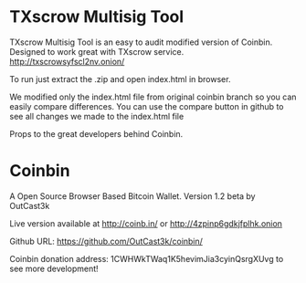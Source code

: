 TXscrow Multisig Tool
==================
TXscrow Multisig Tool is an easy to audit modified version of Coinbin. Designed to work great with TXscrow service.
http://txscrowsyfscl2nv.onion/

To run just extract the .zip and open index.html in browser.

We modified only the index.html file from original coinbin branch so you can easily compare differences. You can use the compare button in github to see all changes we made to the index.html file

Props to the great developers behind Coinbin.

Coinbin
======

A Open Source Browser Based Bitcoin Wallet. Version 1.2 beta by OutCast3k

Live version available at http://coinb.in/ or http://4zpinp6gdkjfplhk.onion

Github URL: https://github.com/OutCast3k/coinbin/

Coinbin donation address: 1CWHWkTWaq1K5hevimJia3cyinQsrgXUvg to see more development!
